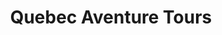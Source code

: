 ---
title: "Quebec Aventure Tours"
url: /saint-laurent-de-lile-dorleans/quebec-aventure-tours/
shop: bicycle
---
